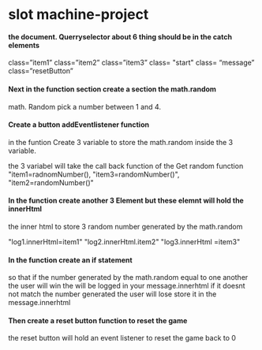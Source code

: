 # slot machine-project

  #### the document. Querryselector about 6 thing should be in  the catch elements
 class=”item1”
 class=”item2”
 class=”item3”
 class= "start"
 class= “message”
 class=”resetButton”

#### Next in the function section create a section the math.random 
math. Random pick  a number between 1 and 4.

#### Create a button  addEventlistener function 
in the  funtion Create 3 variable to store the math.random inside the 3 variable.

  the 3 variabel will take the call back function of the Get random function  
"item1=radnomNumber(), "item3=randomNumber()", "item2=randomNumber()"

#### In the function create another 3 Element but these elemnt will hold the innerHtml
the inner html to store 3 random number generated by the math.random

"log1.innerHtml=item1" "log2.innerHtml.item2" "log3.innerHtml =item3"
#### In the function create an if statement
so that if the number generated by the math.random equal to one another the user will win 
 the will be logged  in your message.innerhtml 
 if it doesnt not match the number generated the user will lose
 store it in the message.innerhtml
#### Then create a reset button function to reset the game
 the reset button will hold an event listener to reset the game back to 0
 
#### 
 
